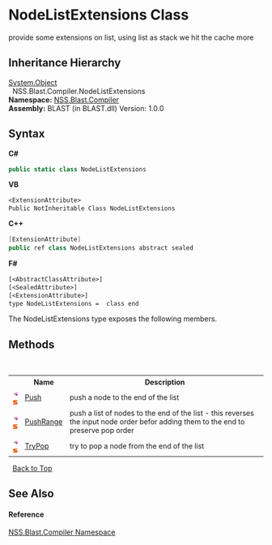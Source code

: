 # NodeListExtensions Class
 

provide some extensions on list, using list as stack we hit the cache more


## Inheritance Hierarchy
<a href="https://docs.microsoft.com/dotnet/api/system.object" target="_blank" rel="noopener noreferrer">System.Object</a><br />&nbsp;&nbsp;NSS.Blast.Compiler.NodeListExtensions<br />
**Namespace:**&nbsp;<a href="26a25caa-f50b-92ad-f15c-dbb9db1493ae">NSS.Blast.Compiler</a><br />**Assembly:**&nbsp;BLAST (in BLAST.dll) Version: 1.0.0

## Syntax

**C#**<br />
``` C#
public static class NodeListExtensions
```

**VB**<br />
``` VB
<ExtensionAttribute>
Public NotInheritable Class NodeListExtensions
```

**C++**<br />
``` C++
[ExtensionAttribute]
public ref class NodeListExtensions abstract sealed
```

**F#**<br />
``` F#
[<AbstractClassAttribute>]
[<SealedAttribute>]
[<ExtensionAttribute>]
type NodeListExtensions =  class end
```

The NodeListExtensions type exposes the following members.


## Methods
&nbsp;<table><tr><th></th><th>Name</th><th>Description</th></tr><tr><td>![Public method](media/pubmethod.gif "Public method")![Static member](media/static.gif "Static member")</td><td><a href="c66747c1-96df-fe28-fa71-18fe1024bf57">Push</a></td><td>
push a node to the end of the list</td></tr><tr><td>![Public method](media/pubmethod.gif "Public method")![Static member](media/static.gif "Static member")</td><td><a href="660449c8-a478-4487-c1d4-961df007a672">PushRange</a></td><td>
push a list of nodes to the end of the list - this reverses the input node order befor adding them to the end to preserve pop order</td></tr><tr><td>![Public method](media/pubmethod.gif "Public method")![Static member](media/static.gif "Static member")</td><td><a href="54b0d1db-2648-a895-6fa2-59a033fb1256">TryPop</a></td><td>
try to pop a node from the end of the list</td></tr></table>&nbsp;
<a href="#nodelistextensions-class">Back to Top</a>

## See Also


#### Reference
<a href="26a25caa-f50b-92ad-f15c-dbb9db1493ae">NSS.Blast.Compiler Namespace</a><br />
